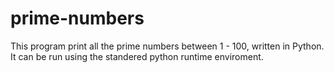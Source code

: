 # prime-numbers
This program print all the prime numbers between 1 - 100, written in Python. It can be run using the standered python runtime enviroment.
